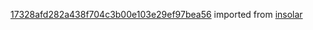 [17328afd282a438f704c3b00e103e29ef97bea56](https://github.com/insolar/insolar/commit/17328afd282a438f704c3b00e103e29ef97bea56) imported from [insolar](https://github.com/insolar/insolar)
